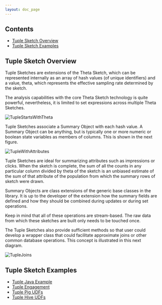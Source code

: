 ```yaml
---
layout: doc_page
---
```

<!--
    Licensed to the Apache Software Foundation (ASF) under one
    or more contributor license agreements.  See the NOTICE file
    distributed with this work for additional information
    regarding copyright ownership.  The ASF licenses this file
    to you under the Apache License, Version 2.0 (the
    "License"); you may not use this file except in compliance
    with the License.  You may obtain a copy of the License at

      http://www.apache.org/licenses/LICENSE-2.0

    Unless required by applicable law or agreed to in writing,
    software distributed under the License is distributed on an
    "AS IS" BASIS, WITHOUT WARRANTIES OR CONDITIONS OF ANY
    KIND, either express or implied.  See the License for the
    specific language governing permissions and limitations
    under the License.
-->
## Contents
<!-- TOC -->
* [Tuple Sketch Overview](#tuple-sketch-overview)
* [Tuple Sketch Examples](#tuple-sketch-examples)
<!-- TOC -->

<a id="tuple-sketch-overview"></a>
## Tuple Sketch Overview

Tuple Sketches are extensions of the Theta Sketch, which can be represented internally as an array of hash values (of unique identifiers) and a value, theta, which represents the effective sampling rate determined by the sketch.

The analysis capabilities with the core Theta Sketch technology is quite powerful, nevertheless, it is limited to set expressions across multiple Theta Sketches.

<img class="doc-img-full" src="{{site.docs_img_dir}}/tuple/TupleStartsWithTheta.png" alt="TupleStartsWithTheta" />

Tuple Sketches associate a Summary Object with each hash value.  A Summary Object can be anything, but is typically one or more numeric or boolean state variables as members of columns. This is shown in the next figure.

<img class="doc-img-full" src="{{site.docs_img_dir}}/tuple/TupleWithAttributes.png" alt="TupleWithAttributes" />

Tuple Sketches are ideal for summarizing attributes such as impressions or clicks. When the sketch is complete, the sum of all the counts in any particular column divided by theta of the sketch is an unbiased estimate of the sum of that attribute of the population from which the summary rows of sketch were drawn.  

Summary Objects are class extensions of the generic base classes in the library. It is up to the developer of the extension how the summary fields are defined and how they should be combined during updates or during set operations. 

Keep in mind that all of these operations are stream-based.  The raw data from which these sketches are built only needs to be touched once.

The Tuple Sketches also provide sufficient methods so that user could develop a wrapper class that could facilitate approximate joins or other common database operations.  This concept is illustrated in this next diagram.

<img class="doc-img-half" src="{{site.docs_img_dir}}/tuple/TupleJoins.png" alt="TupleJoins" />

<a id="tuple-sketch-examples"></a>
## Tuple Sketch Examples

* [Tuple Java Example](https://datasketches.apache.org/docs/Tuple/TupleJavaExample.html)
* [Tuple Engagement](https://datasketches.apache.org/docs/Tuple/TupleEngagementExample.html)
* [Tuple Pig UDFs](https://datasketches.apache.org/docs/Tuple/TuplePigUDFs.html)
* [Tuple Hive UDFs](https://datasketches.apache.org/docs/Tuple/TupleHiveUDFs.html)
